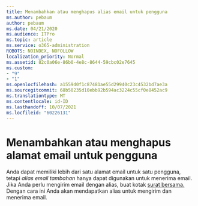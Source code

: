 ```yaml
---
title: Menambahkan atau menghapus alias email untuk pengguna
ms.author: pebaum
author: pebaum
ms.date: 04/21/2020
ms.audience: ITPro
ms.topic: article
ms.service: o365-administration
ROBOTS: NOINDEX, NOFOLLOW
localization_priority: Normal
ms.assetid: 82c0a06e-86b0-4e8c-8644-59cbc02e7645
ms.custom:
- "9"
- "1"
ms.openlocfilehash: a1559d0f1c87481ae55d29940c23c4532bd7ae3a
ms.sourcegitcommit: 68b50235d10ebb92b594ac3224c55cf0e8452ac9
ms.translationtype: MT
ms.contentlocale: id-ID
ms.lasthandoff: 10/07/2021
ms.locfileid: "60226131"
---
```

# <a name="add-or-remove-an-email-address-for-a-user"></a>Menambahkan atau menghapus alamat email untuk pengguna

Anda dapat memiliki lebih dari satu alamat email untuk satu pengguna, tetapi  *alias email tambahan*  hanya dapat digunakan untuk menerima email. Jika Anda perlu mengirim email dengan alias, buat kotak [surat bersama.](https://docs.microsoft.com/microsoft-365/admin/email/create-a-shared-mailbox) Dengan cara ini Anda akan mendapatkan alias untuk mengirim dan menerima email.
  